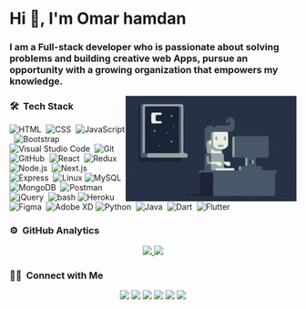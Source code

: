 <h1 align="left">Hi 👋, I'm Omar hamdan</h1>
<h3 align="left">I am a Full-stack developer who is passionate about solving problems and building creative web Apps, pursue an opportunity with a growing organization that empowers my knowledge.</h3>





<img alt="Night Coding" src="https://raw.githubusercontent.com/AVS1508/AVS1508/master/assets/Night-Coding.gif" align="right"/>

### 🛠 &nbsp;Tech Stack

![HTML](https://img.shields.io/badge/-HTML-05122A?style=flat&logo=HTML5)&nbsp;
![CSS](https://img.shields.io/badge/-CSS-05122A?style=flat&logo=CSS3&logoColor=1572B6)&nbsp;
![JavaScript](https://img.shields.io/badge/-JavaScript-05122A?style=flat&logo=javascript)&nbsp;
![Bootstrap](https://img.shields.io/badge/-Bootstrap-05122A?style=flat&logo=bootstrap&logoColor=563D7C)
![Visual Studio Code](https://img.shields.io/badge/-Visual%20Studio%20Code-05122A?style=flat&logo=visual-studio-code&logoColor=007ACC)&nbsp;
![Git](https://img.shields.io/badge/-Git-05122A?style=flat&logo=git)&nbsp;
![GitHub](https://img.shields.io/badge/-GitHub-05122A?style=flat&logo=github)&nbsp;
![React](https://img.shields.io/badge/-React-05122A?style=flat&logo=react)&nbsp;
![Redux](https://img.shields.io/badge/-Redux-05122A?style=flat&logo=Redux&logoColor=764abc)&nbsp;
![Node.js](https://img.shields.io/badge/-Node.js-05122A?style=flat&logo=node.js)&nbsp;
![Next.js](https://img.shields.io/badge/-Next.js-05122A?style=flat&logo=Next.js&logoColor=#000000)&nbsp;
![Express](https://img.shields.io/badge/-Express-05122A?style=flat&logo=Express&logoColor=000000)&nbsp;
![Linux](https://img.shields.io/badge/-Linux-05122A?style=flat&logo=linux&logoColor=#FCC624)
![MySQL](https://img.shields.io/badge/-MySQL-05122A?style=flat&logo=mysql&logoColor=#4479A1)&nbsp;
![MongoDB](https://img.shields.io/badge/-MongoDB-05122A?style=flat&logo=mongodb&logoColor=47A248)&nbsp;
![Postman](https://img.shields.io/badge/-Postman-05122A?style=flat&logo=Postman&logoColor=#FF6C37)
![jQuery](https://img.shields.io/badge/-jQuery-05122A?style=flat&logo=jQuery&logoColor=0769AD)&nbsp;
![bash](https://img.shields.io/badge/-bash-05122A?style=flat&logo=GNU%20Bash&logoColor=4EAA25)
![Heroku](https://img.shields.io/badge/-Heroku-05122A?style=flat&logo=Heroku&logoColor=430098)&nbsp;
![Figma](https://img.shields.io/badge/-Figma-05122A?style=flat&logo=figma&logoColor=#F24E1E)&nbsp;
![Adobe XD](https://img.shields.io/badge/-Adobe%20XD-05122A?style=flat&logo=AdobeXD&logoColor=481437)
![Python](https://img.shields.io/badge/-Python-05122A?style=flat&logo=python)&nbsp;
![Java](https://img.shields.io/badge/-Java-05122A?style=flat&logo=Java&logoColor=FFA518)&nbsp;
![Dart](https://img.shields.io/badge/-Dart-05122A?style=flat&logo=Dart&logoColor=0175C2)&nbsp;
![Flutter](https://img.shields.io/badge/-Flutter-05122A?style=flat&logo=Flutter&logoColor=02569B)&nbsp;
### ⚙️ &nbsp;GitHub Analytics

<p align="center">
<a href="https://github.com/OmarHamdann">
  <img height="180em" src="https://github-readme-stats-eight-theta.vercel.app/api?username=OmarHamdann&show_icons=true&theme=algolia&include_all_commits=true&count_private=true"/>
  <img height="180em" src="https://github-readme-stats-eight-theta.vercel.app/api/top-langs/?username=omarhamdann&layout=compact&langs_count=8&theme=algolia"/>
</a>
</p>

### 🤝🏻 &nbsp;Connect with Me

<p align="center">
<a href="https://github.com/OmarHamdann"><img src="https://img.shields.io/badge/-Omar%20Hamdan-3423A6?style=flat&logo=Google-Chrome&logoColor=white"/></a>
<a href="https://linkedin.com/in/omarhaamdan"><img src="https://img.shields.io/badge/-Omar%20Hamdan-0077B5?style=flat&logo=Linkedin&logoColor=white"/></a>
<a href="mailto:omar.haamdan@gmail.com"><img src="https://img.shields.io/badge/Omar%20Hamdan-D14836?style=flat&logo=Gmail&logoColor=white"/></a>
<a href="https://codepen.io/omar-labib"><img src="https://img.shields.io/badge/-omar labib-rgb(25 25 25)?style=flat&logo=Codepen&logoColor=white"/></a>
<a href="https://www.codewars.com/users/OmarHaamdan"><img src="https://img.shields.io/badge/-OmarHaamdan-B1361E?style=flat&logo=codewars&logoColor=white"/></a>
<a href="https://www.hackerrank.com/omarlabibhamdan"><img src="https://img.shields.io/badge/-OmAr.LaBiB-1ba94c?style=flat&logo=Hackerrank&logoColor=rgb(14 20 30)"/></a>
</p>
